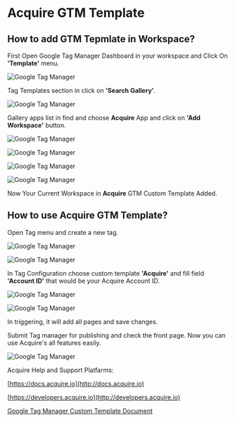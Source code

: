 # Acquire GTM Template

## How to add GTM Tepmlate in Workspace?

First Open Google Tag Manager Dashboard in your workspace and Click On **'Template'** menu. 

![Google Tag Manager](https://acquire.io/wp-content/uploads/2019/10/tag-manager-1-100.jpg)

Tag Templates section in click on **'Search Gallery'**. 

![Google Tag Manager](https://acquire.io/wp-content/uploads/2019/10/tag-manager-2-100.jpg)

Gallery apps list in find and choose **Acquire** App and click on **'Add Workspace'** button. 

![Google Tag Manager](https://acquire.io/wp-content/uploads/2019/10/tag-manager-3-100.jpg)


![Google Tag Manager](https://acquire.io/wp-content/uploads/2019/10/tag-manager-4-100.jpg)


![Google Tag Manager](https://acquire.io/wp-content/uploads/2019/10/tag-manager-5-100.jpg)


![Google Tag Manager](https://acquire.io/wp-content/uploads/2019/10/tag-manager-6-100.jpg)


Now Your Current Workspace in **Acquire** GTM Custom Template Added. 

## How to use Acquire GTM Template?

Open Tag menu and create a new tag. 

![Google Tag Manager](https://acquire.io/wp-content/uploads/2019/10/tag-manager-7-100.jpg)

![Google Tag Manager](https://acquire.io/wp-content/uploads/2019/10/tag-manager-8-100.jpg)


In Tag Configuration choose custom template **'Acquire'** and fill field **'Account ID'** that would be your Acquire Account ID.

![Google Tag Manager](https://acquire.io/wp-content/uploads/2019/10/tag-manager-9-100.jpg)

![Google Tag Manager](https://acquire.io/wp-content/uploads/2019/10/tag-manager-10-100.jpg)

In triggering, it will add all pages and save changes.

Submit Tag manager for publishing and check the front page. Now you can use Acquire's all features easily.

![Google Tag Manager](https://acquire.io/wp-content/uploads/2019/10/tag-manager-11-100.jpg)

Acquire Help and Support Platfarms: 
    
[https://docs.acquire.io](http://docs.acquire.io)

[https://developers.acquire.io](http://developers.acquire.io)

[Google Tag Manager Custom Template Document](https://docs.acquire.io/google-tag-manager)
